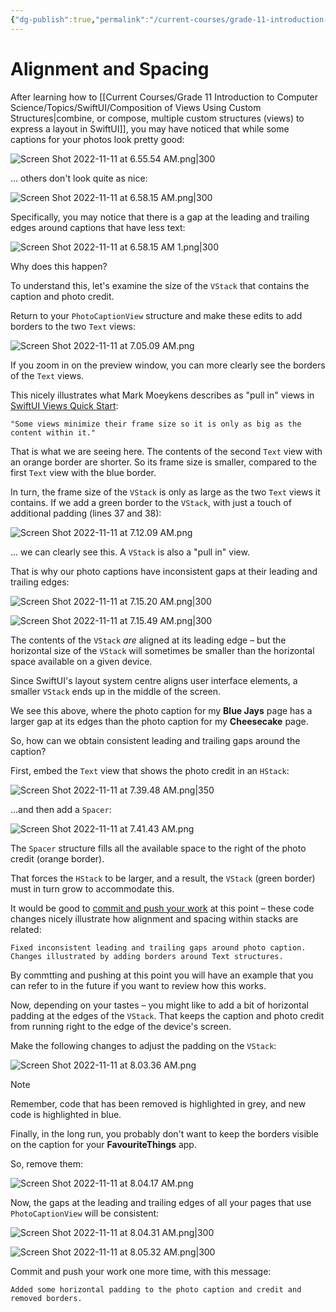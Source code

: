 ```yaml
---
{"dg-publish":true,"permalink":"/current-courses/grade-11-introduction-to-computer-science/topics/swift-ui/alignment-and-spacing/","dgHomeLink":false}
---
```


# Alignment and Spacing

After learning how to [[Current Courses/Grade 11 Introduction to Computer Science/Topics/SwiftUI/Composition of Views Using Custom Structures\|combine, or compose, multiple custom structures (views) to express a layout in SwiftUI]], you may have noticed that while some captions for your photos look pretty good:

![Screen Shot 2022-11-11 at 6.55.54 AM.png|300](/img/user/Attachments/Screen%20Shot%202022-11-11%20at%206.55.54%20AM.png)

... others don't look quite as nice:

![Screen Shot 2022-11-11 at 6.58.15 AM.png|300](/img/user/Attachments/Screen%20Shot%202022-11-11%20at%206.58.15%20AM.png)

Specifically, you may notice that there is a gap at the leading and trailing edges around captions that have less text:

![Screen Shot 2022-11-11 at 6.58.15 AM 1.png|300](/img/user/Attachments/Screen%20Shot%202022-11-11%20at%206.58.15%20AM%201.png)

Why does this happen?

To understand this, let's examine the size of the `VStack` that contains the caption and photo credit.

Return to your `PhotoCaptionView` structure and make these edits to add borders to the two `Text` views:

![Screen Shot 2022-11-11 at 7.05.09 AM.png](/img/user/Attachments/Screen%20Shot%202022-11-11%20at%207.05.09%20AM.png)

If you zoom in on the preview window, you can more clearly see the borders of the `Text` views.

This nicely illustrates what Mark Moeykens describes as "pull in" views in [SwiftUI Views Quick Start](https://www.bigmountainstudio.com/free-swiftui-book):

	"Some views minimize their frame size so it is only as big as the content within it."

That is what we are seeing here. The contents of the second `Text` view with an orange border are shorter. So its frame size is smaller, compared to the first `Text` view with the blue border.

In turn, the frame size of the `VStack` is only as large as the two `Text` views it contains. If we add a green border to the `VStack`, with just a touch of additional padding (lines 37 and 38):

![Screen Shot 2022-11-11 at 7.12.09 AM.png](/img/user/Attachments/Screen%20Shot%202022-11-11%20at%207.12.09%20AM.png)

... we can clearly see this. A `VStack` is also a "pull in" view.

That is why our photo captions have inconsistent gaps at their leading and trailing edges:

![Screen Shot 2022-11-11 at 7.15.20 AM.png|300](/img/user/Attachments/Screen%20Shot%202022-11-11%20at%207.15.20%20AM.png)

![Screen Shot 2022-11-11 at 7.15.49 AM.png|300](/img/user/Attachments/Screen%20Shot%202022-11-11%20at%207.15.49%20AM.png)

The contents of the `VStack` *are* aligned at its leading edge – but the horizontal size of the `VStack` will sometimes be smaller than the horizontal space available on a given device.

Since SwiftUI's layout system centre aligns user interface elements, a smaller `VStack` ends up in the middle of the screen.

We see this above, where the photo caption for my **Blue Jays** page has a larger gap at its edges than the photo caption for my **Cheesecake** page.

So, how can we obtain consistent leading and trailing gaps around the caption?

First, embed the  `Text` view that shows the photo credit in an `HStack`:

![Screen Shot 2022-11-11 at 7.39.48 AM.png|350](/img/user/Attachments/Screen%20Shot%202022-11-11%20at%207.39.48%20AM.png)

...and then add a `Spacer`:

![Screen Shot 2022-11-11 at 7.41.43 AM.png](/img/user/Attachments/Screen%20Shot%202022-11-11%20at%207.41.43%20AM.png)

The `Spacer` structure fills all the available space to the right of the photo credit (orange border).

That forces the `HStack` to be larger, and a result, the `VStack` (green border) must in turn grow to accommodate this.

It would be good to [commit and push your work](https://www.russellgordon.ca/cs/source-control/introduction/using-source-control.pdf) at this point – these code changes nicely illustrate how alignment and spacing within stacks are related:

```
Fixed inconsistent leading and trailing gaps around photo caption. Changes illustrated by adding borders around Text structures.
```

By commtting and pushing at this point you will have an example that you can refer to in the future if you want to review how this works.

Now, depending on your tastes – you might like to add a bit of horizontal padding at the edges of the `VStack`. That keeps the caption and photo credit from running right to the edge of the device's screen.

Make the following changes to adjust the padding on the `VStack`:

![Screen Shot 2022-11-11 at 8.03.36 AM.png](/img/user/Attachments/Screen%20Shot%202022-11-11%20at%208.03.36%20AM.png)

> [!NOTE]
> Remember, code that has been removed is highlighted in grey, and new code is highlighted in blue.

Finally, in the long run, you probably don't want to keep the borders visible on the caption for your **FavouriteThings** app.

So, remove them:

![Screen Shot 2022-11-11 at 8.04.17 AM.png](/img/user/Attachments/Screen%20Shot%202022-11-11%20at%208.04.17%20AM.png)

Now, the gaps at the leading and trailing edges of all your pages that use `PhotoCaptionView` will be consistent:

![Screen Shot 2022-11-11 at 8.04.31 AM.png|300](/img/user/Attachments/Screen%20Shot%202022-11-11%20at%208.04.31%20AM.png)

![Screen Shot 2022-11-11 at 8.05.32 AM.png|300](/img/user/Attachments/Screen%20Shot%202022-11-11%20at%208.05.32%20AM.png)

Commit and push your work one more time, with this message:

```
Added some horizontal padding to the photo caption and credit and removed borders.
```